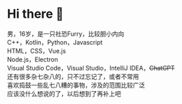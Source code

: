 # Hi there 👋

男，16岁，是一只社恐Furry，比较胆小内向  
C++，Kotlin，Python，Javascript  
HTML，CSS，Vue.js  
Node.js，Electron  
Visual Studio Code，Visual Studio，IntelliJ IDEA，~~ChatGPT~~  
还有很多杂七杂八的，只不过忘记了，或者不常用  
喜欢捣鼓一些乱七八糟的事物，涉及的范围比较广泛  
应该没什么想说的了，以后想到了再补上吧  
